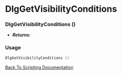 # DlgGetVisibilityConditions 

### DlgGetVisibilityConditions ()
- ***Returns:*** 

### Usage

```Lua
DlgGetVisibilityConditions ()
```


[Back To Scripting Documentation](../README.md)

